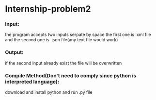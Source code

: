 # Internship-problem2
### Input:
the program accepts two inputs serpate by space the first one is .xml file and the second one is .json file(any text file would work)
### Output:
if the second input already exist the file will be overwritten
### Compile Method(Don't need to comply since python is interpreted language):
download and install python and run .py file
